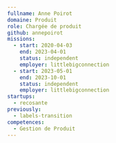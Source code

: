 ```yaml
---
fullname: Anne Poirot
domaine: Produit
role: Chargée de produit
github: annepoirot
missions:
  - start: 2020-04-03
    end: 2023-04-01
    status: independent
    employer: littlebigconnection
  - start: 2023-05-01
    end: 2023-10-01
    status: independent
    employer: littlebigconnection
startups:
  - recosante
previously:
  - labels-transition
competences:
  - Gestion de Produit
---
```


